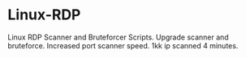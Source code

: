 Linux-RDP
=========

Linux RDP Scanner and Bruteforcer Scripts.
Upgrade scanner and bruteforce. Increased port scanner speed.
1kk ip scanned 4 minutes.
